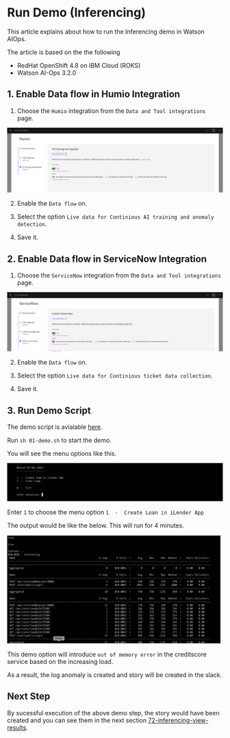 # Run Demo (Inferencing)

This article explains about how to run the Inferencing demo in Watson AIOps.

The article is based on the the following

- RedHat OpenShift 4.8 on IBM Cloud (ROKS)
- Watson AI-Ops 3.2.0

## 1. Enable Data flow in Humio Integration

1. Choose the `Humio` integration from the `Data and Tool integrations` page.

![ServiceNow Integration](./images/image1.png)

2. Enable the `Data flow` on.

3. Select the option `Live data for Continious AI training and anomaly detection`.

4. Save it.

## 2. Enable Data flow in ServiceNow Integration

1. Choose the `ServiceNow` integration from the `Data and Tool integrations` page.

![ServiceNow Integration](./images/image2.png)

2. Enable the `Data flow` on.

3. Select the option `Live data for Continious ticket data collection`.

4. Save it.

## 3. Run Demo Script

The demo script is avialable [here](../70-inferencing-demo-script). 

Run `sh 01-demo.sh` to start the demo.

You will see the menu options like this.

![Menu](./images/image3.png)

Enter `1` to choose the menu option `1  -  Create Loan in iLender App`

The output would be like the below. This will run for 4 minutes.

![Menu](./images/image4.png)

This demo option will introduce `out of memory error` in the creditscore service based on the increasing load. 

As a result, the log anomaly is created and story will be created in the slack.  

## Next Step

By sucessful execution of the above demo step, the story would have been created and you can see them in the next section [72-inferencing-view-results](../72-inferencing-view-results).
